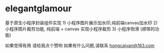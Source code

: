 # elegantglamour
基于原生小程序封装组件实现
    1) 小程序图片展示加水印,纯前端canvas加水印
    2) 小程序图片裁剪功能, 纯前端 + canvas 实现小程序裁剪
    3) 小程序侧滑 (顺带的功能)

如果觉得有用 请给我点个赞哟
如果有什么问题,请联系 hongcaiyan@163.com
